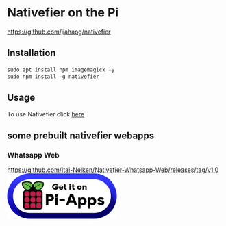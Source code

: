 # Nativefier on the Pi
https://github.com/jiahaog/nativefier

## Installation
```
sudo apt install npm imagemagick -y
sudo npm install -g nativefier
```
## Usage
To use Nativefier click [here](https://github.com/jiahaog/nativefier)
## some prebuilt nativefier webapps
### Whatsapp Web
https://github.com/Itai-Nelken/Nativefier-Whatsapp-Web/releases/tag/v1.0<br>
[![badge](https://github.com/Botspot/pi-apps/blob/master/icons/badge.png?raw=true)](https://github.com/Botspot/pi-apps)  
